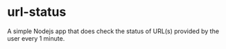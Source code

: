 # url-status

A simple Nodejs app that does check the status of URL(s) provided by the user every 1 minute.
